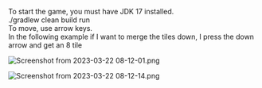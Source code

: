 To start the game, you must have JDK 17 installed.
<br>
./gradlew clean build run
<br>
To move, use arrow keys.
<br>
In the following example if I want to merge the tiles down, I press 
the down arrow and get an 8 tile

![Screenshot from 2023-03-22 08-12-01.png](..%2F..%2FPictures%2FScreenshot%20from%202023-03-22%2008-12-01.png)


![Screenshot from 2023-03-22 08-12-14.png](..%2F..%2FPictures%2FScreenshot%20from%202023-03-22%2008-12-14.png)


